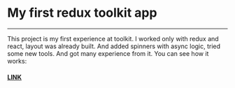 # My first redux toolkit app

---

This project is my first experience at toolkit. I worked only with redux and react, layout was already built. And added spinners with async logic, tried some new tools. And got many experience from it.
You can see how it works:
#### [LINK](https://redux-toolkit-practice-drab.vercel.app/)
